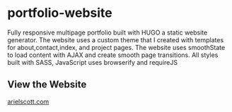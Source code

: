 # portfolio-website
Fully responsive multipage portfolio built with HUGO a static website generator.  The website uses a custom theme that I created with templates for about,contact,index, and project pages. The website uses smoothState to load content with AJAX and create smooth page transitions.  All styles built with SASS, JavaScript uses browserify and requireJS

## View the Website
[arielscott.com](http://www.arielscott.com/)


